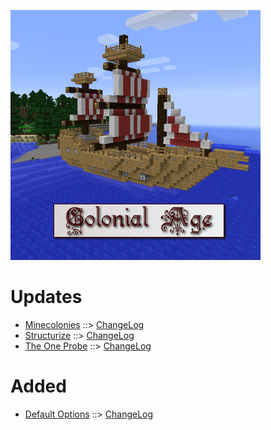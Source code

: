 ![COLONIAL AGE LOGO](https://github.com/kreezxil/kreezcraft.com/blob/master/images/colonial%20age.png)

# Updates
- [Minecolonies](https://www.curseforge.com/minecraft/mc-mods/minecolonies) ::> [ChangeLog](https://www.curseforge.com/minecraft/mc-mods/minecolonies/files/2790749)
- [Structurize](https://www.curseforge.com/minecraft/mc-mods/structurize) ::> [ChangeLog](https://www.curseforge.com/minecraft/mc-mods/structurize/files/2790148)
- [The One Probe](https://www.curseforge.com/minecraft/mc-mods/the-one-probe) ::> [ChangeLog](https://www.curseforge.com/minecraft/mc-mods/the-one-probe/files/2790544)

# Added
- [Default Options](https://www.curseforge.com/minecraft/mc-mods/default-options) ::> [ChangeLog](https://www.curseforge.com/minecraft/mc-mods/default-options/files/2764812)
